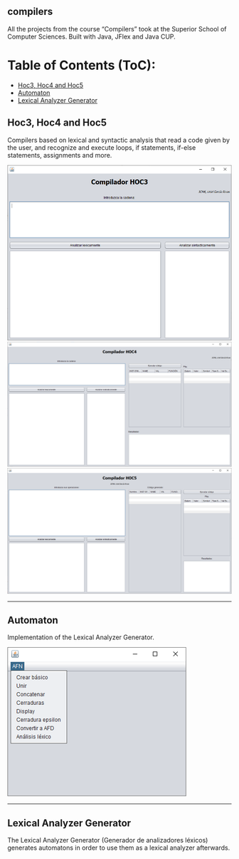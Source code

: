 compilers
---------------
All the projects from the course “Compilers” took at the Superior School of Computer Sciences. Built with Java, JFlex and Java CUP.


Table of Contents (ToC):
=========================
* [Hoc3, Hoc4 and Hoc5](#hoc3-hoc4-and-hoc5)
* [Automaton](#automaton)
* [Lexical Analyzer Generator](#lexical-analyzer-generator)


## Hoc3, Hoc4 and Hoc5
Compilers based on lexical and syntactic analysis that read a code given by the user, and recognize and execute loops, if statements, if-else statements, assignments and more.

![Hoc3](doc/imgs/hoc3.png)
![Hoc4](doc/imgs/hoc4.png)
![Hoc5](doc/imgs/hoc5.png)

---

## Automaton
Implementation of the Lexical Analyzer Generator.

![Hoc4](doc/imgs/automaton.png)

---

## Lexical Analyzer Generator
The Lexical Analyzer Generator (Generador de analizadores léxicos) generates automatons in order to use them as a lexical analyzer afterwards.
